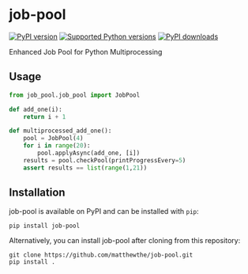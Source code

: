 # job-pool

[![PyPI version](https://img.shields.io/pypi/v/job_pool.svg?logo=pypi&logoColor=FFE873)](https://pypi.org/project/job_pool/)
[![Supported Python versions](https://img.shields.io/pypi/pyversions/job_pool.svg?logo=python&logoColor=FFE873)](https://pypi.org/project/job_pool/)
[![PyPI downloads](https://img.shields.io/pypi/dm/job_pool.svg)](https://pypistats.org/packages/job_pool)

Enhanced Job Pool for Python Multiprocessing

## Usage

```python
from job_pool.job_pool import JobPool

def add_one(i):
    return i + 1

def multiprocessed_add_one():
    pool = JobPool(4)
    for i in range(20):
        pool.applyAsync(add_one, [i])
    results = pool.checkPool(printProgressEvery=5)
    assert results == list(range(1,21))
```

## Installation

job-pool is available on PyPI and can be installed with `pip`:

```shell
pip install job-pool
```

Alternatively, you can install job-pool after cloning from this repository:

```shell
git clone https://github.com/matthewthe/job-pool.git
pip install .
```
